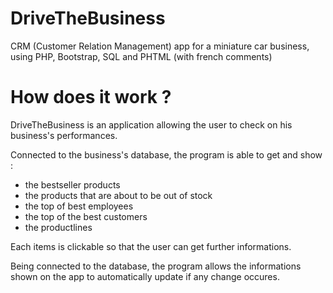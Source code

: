 # DriveTheBusiness
CRM (Customer Relation Management) app for a miniature car business, using PHP, Bootstrap, SQL and PHTML (with french comments)

# How does it work ?

DriveTheBusiness is an application allowing the user to check on his business's performances.

Connected to the business's database, the program is able to get and show : 
- the bestseller products
- the products that are about to be out of stock
- the top of best employees
- the top of the best customers
- the productlines

Each items is clickable so that the user can get further informations.

Being connected to the database, the program allows the informations shown on the app to automatically update if any change occures.
